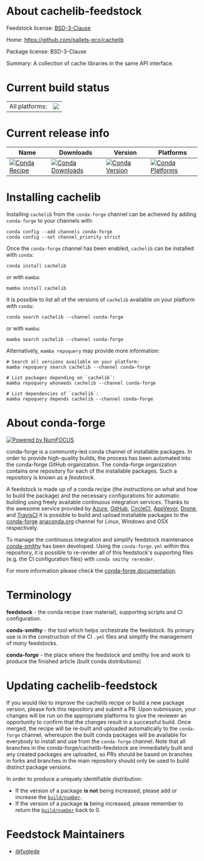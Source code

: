 About cachelib-feedstock
========================

Feedstock license: [BSD-3-Clause](https://github.com/conda-forge/cachelib-feedstock/blob/main/LICENSE.txt)

Home: https://github.com/pallets-eco/cachelib

Package license: BSD-3-Clause

Summary: A collection of cache libraries in the same API interface.

Current build status
====================


<table><tr><td>All platforms:</td>
    <td>
      <a href="https://dev.azure.com/conda-forge/feedstock-builds/_build/latest?definitionId=10835&branchName=main">
        <img src="https://dev.azure.com/conda-forge/feedstock-builds/_apis/build/status/cachelib-feedstock?branchName=main">
      </a>
    </td>
  </tr>
</table>

Current release info
====================

| Name | Downloads | Version | Platforms |
| --- | --- | --- | --- |
| [![Conda Recipe](https://img.shields.io/badge/recipe-cachelib-green.svg)](https://anaconda.org/conda-forge/cachelib) | [![Conda Downloads](https://img.shields.io/conda/dn/conda-forge/cachelib.svg)](https://anaconda.org/conda-forge/cachelib) | [![Conda Version](https://img.shields.io/conda/vn/conda-forge/cachelib.svg)](https://anaconda.org/conda-forge/cachelib) | [![Conda Platforms](https://img.shields.io/conda/pn/conda-forge/cachelib.svg)](https://anaconda.org/conda-forge/cachelib) |

Installing cachelib
===================

Installing `cachelib` from the `conda-forge` channel can be achieved by adding `conda-forge` to your channels with:

```
conda config --add channels conda-forge
conda config --set channel_priority strict
```

Once the `conda-forge` channel has been enabled, `cachelib` can be installed with `conda`:

```
conda install cachelib
```

or with `mamba`:

```
mamba install cachelib
```

It is possible to list all of the versions of `cachelib` available on your platform with `conda`:

```
conda search cachelib --channel conda-forge
```

or with `mamba`:

```
mamba search cachelib --channel conda-forge
```

Alternatively, `mamba repoquery` may provide more information:

```
# Search all versions available on your platform:
mamba repoquery search cachelib --channel conda-forge

# List packages depending on `cachelib`:
mamba repoquery whoneeds cachelib --channel conda-forge

# List dependencies of `cachelib`:
mamba repoquery depends cachelib --channel conda-forge
```


About conda-forge
=================

[![Powered by
NumFOCUS](https://img.shields.io/badge/powered%20by-NumFOCUS-orange.svg?style=flat&colorA=E1523D&colorB=007D8A)](https://numfocus.org)

conda-forge is a community-led conda channel of installable packages.
In order to provide high-quality builds, the process has been automated into the
conda-forge GitHub organization. The conda-forge organization contains one repository
for each of the installable packages. Such a repository is known as a *feedstock*.

A feedstock is made up of a conda recipe (the instructions on what and how to build
the package) and the necessary configurations for automatic building using freely
available continuous integration services. Thanks to the awesome service provided by
[Azure](https://azure.microsoft.com/en-us/services/devops/), [GitHub](https://github.com/),
[CircleCI](https://circleci.com/), [AppVeyor](https://www.appveyor.com/),
[Drone](https://cloud.drone.io/welcome), and [TravisCI](https://travis-ci.com/)
it is possible to build and upload installable packages to the
[conda-forge](https://anaconda.org/conda-forge) [anaconda.org](https://anaconda.org/)
channel for Linux, Windows and OSX respectively.

To manage the continuous integration and simplify feedstock maintenance
[conda-smithy](https://github.com/conda-forge/conda-smithy) has been developed.
Using the ``conda-forge.yml`` within this repository, it is possible to re-render all of
this feedstock's supporting files (e.g. the CI configuration files) with ``conda smithy rerender``.

For more information please check the [conda-forge documentation](https://conda-forge.org/docs/).

Terminology
===========

**feedstock** - the conda recipe (raw material), supporting scripts and CI configuration.

**conda-smithy** - the tool which helps orchestrate the feedstock.
                   Its primary use is in the construction of the CI ``.yml`` files
                   and simplify the management of *many* feedstocks.

**conda-forge** - the place where the feedstock and smithy live and work to
                  produce the finished article (built conda distributions)


Updating cachelib-feedstock
===========================

If you would like to improve the cachelib recipe or build a new
package version, please fork this repository and submit a PR. Upon submission,
your changes will be run on the appropriate platforms to give the reviewer an
opportunity to confirm that the changes result in a successful build. Once
merged, the recipe will be re-built and uploaded automatically to the
`conda-forge` channel, whereupon the built conda packages will be available for
everybody to install and use from the `conda-forge` channel.
Note that all branches in the conda-forge/cachelib-feedstock are
immediately built and any created packages are uploaded, so PRs should be based
on branches in forks and branches in the main repository should only be used to
build distinct package versions.

In order to produce a uniquely identifiable distribution:
 * If the version of a package **is not** being increased, please add or increase
   the [``build/number``](https://docs.conda.io/projects/conda-build/en/latest/resources/define-metadata.html#build-number-and-string).
 * If the version of a package **is** being increased, please remember to return
   the [``build/number``](https://docs.conda.io/projects/conda-build/en/latest/resources/define-metadata.html#build-number-and-string)
   back to 0.

Feedstock Maintainers
=====================

* [@fuglede](https://github.com/fuglede/)


